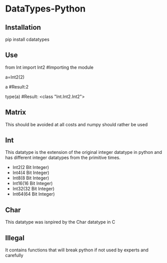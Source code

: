# DataTypes-Python

## Installation
pip install cdatatypes

## Use
from Int import Int2 #Importing the module

a=Int2(2)

a #Result:2

type(a) #Result: <class "Int.Int2.Int2">

## Matrix
This should be avoided at all costs and numpy should rather be used

## Int
This datatype is the extension of the original integer datatype in python and has different integer datatypes from the primitive times.
- Int2(2 Bit Integer)
- Int4(4 Bit Integer)
- Int8(8 Bit Integer)
- Int16(16 Bit Integer)
- Int32(32 Bit Integer)
- Int64(64 Bit Integer)

## Char
This datatype was isnpired by the Char datatype in C

## Illegal
It contains functions that will break python if not used by experts and carefully

